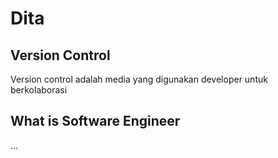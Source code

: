 
# Dita
## Version Control
Version control adalah media yang digunakan developer untuk berkolaborasi

## What is Software Engineer
...
